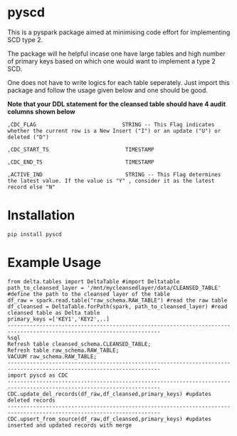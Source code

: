 # pyscd
This is a pyspark package aimed at minimising code effort for implementing SCD type 2.

The package will he helpful incase one have large tables and high number of primary keys based on which one would want to implement a type 2 SCD.

One does not have to write logics for each table seperately. Just import this package and follow the usage given below and one should be good.

**Note that your DDL statement for the cleansed table should have 4 audit columns shown below**


 ```
 ,CDC_FLAG                           STRING -- This Flag indicates whether the current row is a New Insert ("I") or an update ("U") or deleted ("D")
 
,CDC_START_TS                        TIMESTAMP

,CDC_END_TS                          TIMESTAMP

,ACTIVE_IND                          STRING -- This Flag determines the latest value. If the value is "Y" , consider it as the latest record else "N"
```




# Installation

```pip install pyscd```

# Example Usage


```
from delta.tables import DeltaTable #import Deltatable
path_to_cleansed_layer = '/mnt/mycleansedlayer/data/CLEANSED_TABLE' #define the path to the cleansed layer of the table
df_raw = spark.read.table("raw_schema.RAW_TABLE") #read the raw table
df_cleansed = DeltaTable.forPath(spark, path_to_cleansed_layer) #read cleansed table as Delta table
primary_keys =['KEY1','KEY2',..]
----------------------------------------------------------------------------------------------------------------------
%sql
Refresh table cleansed_schema.CLEANSED_TABLE;
Refresh table raw_schema.RAW_TABLE;
VACUUM raw_schema.RAW_TABLE;
----------------------------------------------------------------------------------------------------------------------   
import pyscd as CDC
----------------------------------------------------------------------------------------------------------------------
CDC.update_del_records(df_raw,df_cleansed,primary_keys) #updates deleted records
----------------------------------------------------------------------------------------------------------------------
CDC.upsert_from_source(df_raw,df_cleansed,primary_keys) #updates inserted and updated records with merge
